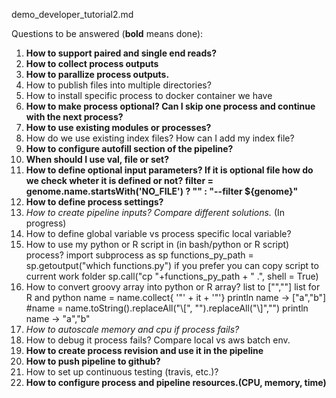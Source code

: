 demo_developer_tutorial2.md

Questions to be answered (**bold** means done):
1. **How to support paired and single end reads?**
2. **How to collect process outputs**
3. **How to parallize process outputs.**
4. How to publish files into multiple directories?
5. How to install specific process to docker container we have
6. **How to make process optional? Can I skip one process and continue with the next process?**
7. **How to use existing modules or processes?**
8. How do we use existing index files? How can I add my index file?
9. **How to configure autofill section of the pipeline?**
10. **When should I use val, file or set?**
11. **How to define optional input parameters? If it is optional file how do we check wheter it is defined or not?
    filter = genome.name.startsWith('NO_FILE') ? "" : "--filter ${genome}"**
12. **How to define process settings?**
13. _How to create pipeline inputs? Compare different solutions._ (In progress)
14. How to define global variable vs process specific local variable?
15. How to use my python or R script in (in bash/python or R script) process?
    import subprocess as sp
    functions_py_path = sp.getoutput("which functions.py")
    if you prefer you can copy script to current work folder
    sp.call("cp "+functions_py_path + " .", shell = True)
16. How to convert groovy array into python or R array?
    list to ["",""] list for R and python
    name = name.collect{ '"' + it + '"'}
    println name -> ["a","b"]
    #name = name.toString().replaceAll("\\[", "").replaceAll("\\]","")
    println name -> "a","b"
17. _How to autoscale memory and cpu if process fails?_
18. How to debug it process fails? Compare local vs aws batch env.
19. **How to create process revision and use it in the pipeline**
20. **How to push pipeline to github?**
21. How to set up continuous testing (travis, etc.)?
22. **How to configure process and pipeline resources.(CPU, memory, time)**
